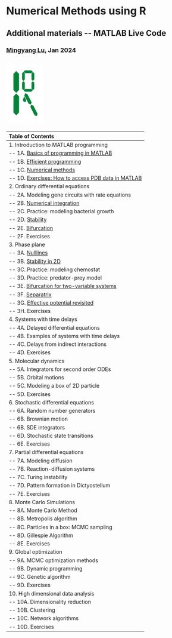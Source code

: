 # Numerical Methods using R
## Additional materials -- MATLAB Live Code

### [Mingyang Lu](https://lusystemsbio.northeastern.edu), Jan 2024


![logo](../data/logo.png)
---

|Table of Contents|
|:----------------|
|1. Introduction to MATLAB programming|
|-- 1A. [Basics of programming in MATLAB](./MATLAB_01A.html) |
|-- 1B. [Efficient programming](./MATLAB_01B.html) |
|-- 1C. [Numerical methods](./MATLAB_01C.html) |
|-- 1D. [Exercises: How to access PDB data in MATLAB](./MATLAB_01D.html) |
|2. Ordinary differential equations|
|-- 2A. Modeling gene circuits with rate equations |
|-- 2B. [Numerical integration](./MATLAB_02B.html) | 
|-- 2C. Practice: modeling bacterial growth | 
|-- 2D. [Stability](./MATLAB_02D.html) |
|-- 2E. [Bifurcation](./MATLAB_02E.html) |
|-- 2F. Exercises |
|3. Phase plane|
|-- 3A. [Nulllines](./MATLAB_03A.html) |
|-- 3B. [Stability in 2D](./MATLAB_03B.html) |
|-- 3C. Practice: modeling chemostat | 
|-- 3D. Practice: predator-prey model | 
|-- 3E. [Bifurcation for two-variable systems](./MATLAB_03E.html) |
|-- 3F. [Separatrix](./MATLAB_03F.html) |
|-- 3G. [Effective potential revisited](./MATLAB_03G.html) |
|-- 3H. Exercises |
|4. Systems with time delays|
|-- 4A. Delayed differential equations |
|-- 4B. Examples of systems with time delays |
|-- 4C. Delays from indirect interactions | 
|-- 4D. Exercises |
|5. Molecular dynamics|
|-- 5A. Integrators for second order ODEs |
|-- 5B. Orbital motions |
|-- 5C. Modeling a box of 2D particle |
|-- 5D. Exercises |
|6. Stochastic differential equations|
|-- 6A. Random number generators |
|-- 6B. Brownian motion |
|-- 6B. SDE integrators |
|-- 6D. Stochastic state transitions |
|-- 6E. Exercises |
|7. Partial differential equations|
|-- 7A. Modeling diffusion |
|-- 7B. Reaction-diffusion systems |
|-- 7C. Turing instability |
|-- 7D. Pattern formation in Dictyostelium |
|-- 7E. Exercises |
|8. Monte Carlo Simulations|
|-- 8A. Monte Carlo Method |
|-- 8B. Metropolis algorithm |
|-- 8C. Particles in a box: MCMC sampling |
|-- 8D. Gillespie Algorithm |
|-- 8E. Exercises |
|9. Global optimization|
|-- 9A. MCMC optimization methods |
|-- 9B. Dynamic programming |
|-- 9C. Genetic algorithm |
|-- 9D. Exercises |
|10. High dimensional data analysis|
|-- 10A. Dimensionality reduction |
|-- 10B. Clustering |
|-- 10C. Network algorithms |
|-- 10D. Exercises |
